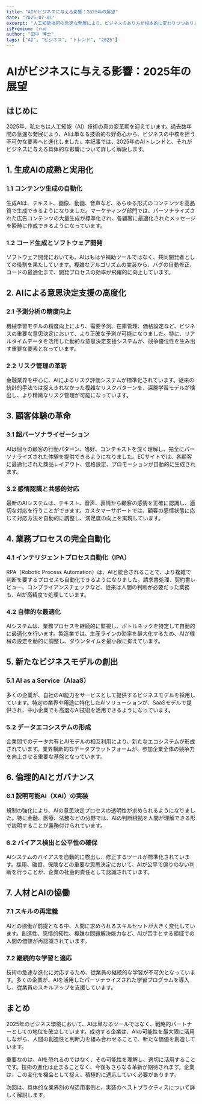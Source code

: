 ```yaml
---
title: "AIがビジネスに与える影響：2025年の展望"
date: "2025-07-01"
excerpt: "人工知能技術の急速な発展により、ビジネスのあり方が根本的に変わりつつあります。本記事では、2025年のAIトレンドとビジネスへの応用について詳しく解説します。"
isPremium: true
author: "田中 博士"
tags: ["AI", "ビジネス", "トレンド", "2025"]
---
```


# AIがビジネスに与える影響：2025年の展望

## はじめに

2025年、私たちは人工知能（AI）技術の真の変革期を迎えています。過去数年間の急速な発展により、AIは単なる技術的な好奇心から、ビジネスの中核を担う不可欠な要素へと進化しました。本記事では、2025年のAIトレンドと、それがビジネスに与える具体的な影響について詳しく解説します。

## 1. 生成AIの成熟と実用化

### 1.1 コンテンツ生成の自動化

生成AIは、テキスト、画像、動画、音声など、あらゆる形式のコンテンツを高品質で生成できるようになりました。マーケティング部門では、パーソナライズされた広告コンテンツの大量生成が標準化され、各顧客に最適化されたメッセージを瞬時に作成できるようになっています。

### 1.2 コード生成とソフトウェア開発

ソフトウェア開発においても、AIはもはや補助ツールではなく、共同開発者としての役割を果たしています。複雑なアルゴリズムの実装から、バグの自動修正、コードの最適化まで、開発プロセスの効率が飛躍的に向上しています。

## 2. AIによる意思決定支援の高度化

### 2.1 予測分析の精度向上

機械学習モデルの精度向上により、需要予測、在庫管理、価格設定など、ビジネスの重要な意思決定において、より正確な予測が可能になりました。特に、リアルタイムデータを活用した動的な意思決定支援システムが、競争優位性を生み出す重要な要素となっています。

### 2.2 リスク管理の革新

金融業界を中心に、AIによるリスク評価システムが標準化されています。従来の統計的手法では捉えきれなかった複雑なリスクパターンを、深層学習モデルが検出し、より精緻なリスク管理が可能になっています。

## 3. 顧客体験の革命

### 3.1 超パーソナライゼーション

AIは個々の顧客の行動パターン、嗜好、コンテキストを深く理解し、完全にパーソナライズされた体験を提供できるようになりました。ECサイトでは、各顧客に最適化された商品レイアウト、価格設定、プロモーションが自動的に生成されます。

### 3.2 感情認識と共感的対応

最新のAIシステムは、テキスト、音声、表情から顧客の感情を正確に認識し、適切な対応を行うことができます。カスタマーサポートでは、顧客の感情状態に応じて対応方法を自動的に調整し、満足度の向上を実現しています。

## 4. 業務プロセスの完全自動化

### 4.1 インテリジェントプロセス自動化（IPA）

RPA（Robotic Process Automation）は、AIと統合されることで、より複雑で判断を要するプロセスも自動化できるようになりました。請求書処理、契約書レビュー、コンプライアンスチェックなど、従来は人間の判断が必要だった業務も、AIが高精度で処理しています。

### 4.2 自律的な最適化

AIシステムは、業務プロセスを継続的に監視し、ボトルネックを特定して自動的に最適化を行います。製造業では、生産ラインの効率を最大化するため、AIが機械の設定を動的に調整し、ダウンタイムを最小限に抑えています。

## 5. 新たなビジネスモデルの創出

### 5.1 AI as a Service（AIaaS）

多くの企業が、自社のAI能力をサービスとして提供するビジネスモデルを採用しています。特定の業界や用途に特化したAIソリューションが、SaaSモデルで提供され、中小企業でも高度なAI技術を活用できるようになっています。

### 5.2 データエコシステムの形成

企業間でのデータ共有とAIモデルの相互利用により、新たなエコシステムが形成されています。業界横断的なデータプラットフォームが、参加企業全体の競争力を向上させる重要な基盤となっています。

## 6. 倫理的AIとガバナンス

### 6.1 説明可能AI（XAI）の実装

規制の強化により、AIの意思決定プロセスの透明性が求められるようになりました。特に金融、医療、法務などの分野では、AIの判断根拠を人間が理解できる形で説明することが義務付けられています。

### 6.2 バイアス検出と公平性の確保

AIシステムのバイアスを自動的に検出し、修正するツールが標準化されています。採用、融資、保険などの重要な意思決定において、AIが公平で偏りのない判断を行うことが、企業の社会的責任として認識されています。

## 7. 人材とAIの協働

### 7.1 スキルの再定義

AIとの協働が前提となる中、人間に求められるスキルセットが大きく変化しています。創造性、感情的知性、複雑な問題解決能力など、AIが苦手とする領域での人間の価値が再認識されています。

### 7.2 継続的な学習と適応

技術の急速な進化に対応するため、従業員の継続的な学習が不可欠となっています。多くの企業が、AIを活用したパーソナライズされた学習プログラムを導入し、従業員のスキルアップを支援しています。

## まとめ

2025年のビジネス環境において、AIは単なるツールではなく、戦略的パートナーとしての地位を確立しています。成功する企業は、AIの可能性を最大限に活用しながら、人間の創造性と判断力を組み合わせることで、新たな価値を創造しています。

重要なのは、AIを恐れるのではなく、その可能性を理解し、適切に活用することです。技術の進化は止まることなく、今後もさらなる革新が期待されます。企業は、この変化を機会として捉え、積極的に適応していく必要があります。

次回は、具体的な業界別のAI活用事例と、実装のベストプラクティスについて詳しく解説します。